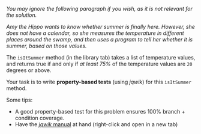 _You may ignore the following paragraph if you wish, as it is not relevant for the solution._

_Amy the Hippo wants to know whether summer is finally here. However, she does not have a calendar, so she measures the temperature in different places around the swamp, and then uses a program to tell her whether it is summer, based on those values._

The `isItSummer` method (in the library tab) takes a list of temperature values, and returns true if and only if _at least 75%_ of the temperature values are `20` degrees or above.

Your task is to write **property-based tests** (using _jqwik_) for this `isItSummer` method.

Some tips:

* A good property-based test for this problem ensures 100% branch + condition coverage.
* Have the [_jqwik_ manual](https://weblab.tudelft.nl/docs/jqwik/1.5.1/docs/1.5.1/user-guide.html) at hand (right-click and open in a new tab)
